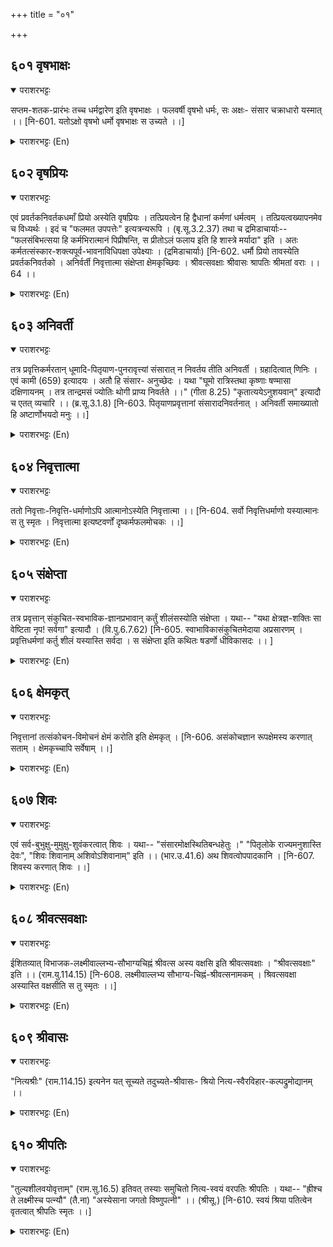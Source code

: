 +++
title = "०१"

+++

## ६०१  वृषभाक्षः
<details open><summary>पराशरभट्टः</summary>

सप्तम-शतक-प्रारंभः तच्च धर्मद्वारेण इति वृषभाक्षः । फलवर्षी वृषभो धर्मः, सः अक्षः- संसार चक्राधारो यस्मात् ।। [नि-601. यतोऽक्षो वृषभो धर्मो वृषभाक्षः स उच्यते ।।]
</details>

<details><summary>पराशरभट्टः (En)</summary>

The Dharma-axle. The protection of the world is done by Him through Dharma. 'वृषभ ' signifies Dharma which showers the fruits of actions. He is the axle that supports the wheel of Dharma in संसार and showers the fruits in accordance with Dharma.
</details>

## ६०२  वृषप्रियः
<details open><summary>पराशरभट्टः</summary>

एवं प्रवर्तकनिवर्तकधमाँ प्रियो अस्येति वृषप्रियः । तत्प्रियत्वेन हि द्वैधानां कर्मणां धर्मत्वम् । तत्प्रियत्वख्यापनमेव च विध्यर्थः । इदं च "फलमत उपपत्तेः" इत्यत्रन्यरूपि । (बृ.सू.3.2.37) तथा च द्रमिडाचार्याः-- "फलसंबिभत्सया हि कर्मभिरात्मानं पिप्रीषन्ति, स प्रीतोऽलं फलाय इति हि शास्त्रे मर्यादा" इति । अतः कर्मतत्संस्कार-शक्त्यपूर्व-भावनाविधिपक्षा उपेक्ष्याः । (द्रमिडाचार्याः) [नि-602. धर्मौ प्रियो तावस्येति प्रवर्तकनिवर्तको । अनिर्वर्ती निवृत्तात्मा संक्षेप्ता क्षेमकृच्छिवः । श्रीवत्सवक्षाः श्रीवासः श्रापतिः श्रीमतां वराः ।। 64 ।।
</details>

<details><summary>पराशरभट्टः (En)</summary>

Dharma-lover. Dharma is of two kinds Pravruththi and Nivruththi. Pravrithi Dharma helps the Jivas to continue in the world whereas the Nivruththidharma brings about their redemption. Since, both of them are dear to भगवान् , He is वृष -priya. The purpose of these (Vedic) injunctions is only to please Him. This has been established by the Brahma सुत्रा-s as follows. "The fruit proceeds from the परब्रह्मन् . There are appropriate reasons for the same." द्रमिडाचार्य also echoes the same idea. "It is only with the object of obtaining the fruit that all are trying to please the परमात्म by means of Dharma or virtuous acts. The Sआsthraic code also lays down that the acquisition of His pleasure is enough for the attainment of the desired fruit." Therefore all other schools of thought holding views that differ from this are to be disregardedviews which say that the cause of the fruit is karma (action) or its latent impression, or power. Or अपूर्व (a unique substance) or भावन (psychic effect), or Vidhi (Destiny).
</details>

## ६०३  अनिवर्ती
<details open><summary>पराशरभट्टः</summary>

तत्र प्रवृत्तिकर्मरतान् धूमादि-पितृयाण-पुनरावृत्त्यां संसारात् न निवर्तय तीति अनिवर्ती । ग्रहादित्वात् णिनिः । एवं कामी (659) इत्यादयः । अतौ हि संसार- अनुच्छेदः । यथा "घूमो रात्रिस्तथा कृष्णाः षण्मासा दक्षिणायनम् । तत्र तान्द्रमसं ज्योतिः थोगी प्राप्य निवर्तते ।।" (गीता 8.25) "कृतात्ययेऽनुशयवान्" इत्यादौ च एतत् व्यचारि ।। (ब्र.सू.3.1.8) [नि-603. पितृयाणप्रवृत्तानां संसारादनिवर्तनात् । अनिवर्ती समाख्यातो हि अष्टार्णोभयदो मनुः ।।]
</details>

<details><summary>पराशरभट्टः (En)</summary>

He who does not turn away (those who are inclined to come back to this world.) If some are attached to Pravruththi dharma, भगवान् does not stop them from coming into this world through the path of the Pithrs beginning with Smoke. That is the cause for the continuance of this संसार . Vide : "Smoke, night, then the dark fortnight, the six months that constitute the दक्षिणाय (the winter solstice)there is a path which is characterised by all these. The योगि who are inclined to come back to this world.) "When the fruit of the Karma has been enjoyed in the other world, he comes back to this world with the balance of Karma to his credit." In the above texts and others this has been well discussed and conclusion arrived at.
</details>

## ६०४  निवृत्तात्मा
<details open><summary>पराशरभट्टः</summary>

ततो निवृत्ताः-निवृत्ति-धर्माणोऽपि आत्मानोऽस्येति निवृत्तात्मा ।। [नि-604. सर्वो निवृत्तिधर्माणो यस्यात्मानः स तु स्मृतः । निवृत्तात्मा इत्यष्टवर्णों दृष्कर्मफलमोचकः ।।]
</details>

<details><summary>पराशरभट्टः (En)</summary>

He Who is the Atma of those who practise Nivritti Dharma. He who is the आत्म of those who practise Nivruththi Dharma. निवृत्ता are those who follow the path of Nivruththi dharma which take them to मोक्ष . भगवान् is the आत्म of those people also. So He is निवृत्तात्म .
</details>

## ६०५  संक्षेप्ता
<details open><summary>पराशरभट्टः</summary>

तत्र प्रवृत्तान् संकुचित-स्वभाविक-ज्ञानप्रभावान् कर्तुं शीलंसस्योति संक्षेप्ता । यथा-- "यथा क्षेत्रज्ञ-शक्तिः सा वेष्टिता नृप! सर्वगा" इत्यादौ । (वि.पु.6.7.62) [नि-605. स्वाभाविकासंकुचितमेदाया अप्रसारणम् । प्रवृत्तिधर्मणां कर्तु शीलं यस्यास्ति सर्वदा । स संक्षेप्ता इति कथितः षडर्णो धीविकासदः ।। ]
</details>

<details><summary>पराशरभट्टः (En)</summary>

He who limits. It is the nature of भगवान् to limit the field of the light of knowledge of those who practise the Pravruththi-dharma. Vide "The power, known as the क्षेत्रज्ञन , acquires, on account of its being covered by that (Avidya or Karma), all the ever curing miseries (belonging to the circuit of mundane existence), O thou, protector of earth."
</details>

## ६०६  क्षेमकृत्
<details open><summary>पराशरभट्टः</summary>

निवृत्तानां तत्संकोचन-विमोचनं क्षेमं करोति इति क्षेमकृत् । [नि-606. असंकोचज्ञान रूपक्षेमस्य करणात् सताम् । क्षेमकृच्चापि सर्वेषाम् ।।]
</details>

<details><summary>पराशरभट्टः (En)</summary>

He who does what is good. He does what is good for those who follow the Nivruththi dharma by removing the obstructions to their knowledge.
</details>

## ६०७  शिवः
<details open><summary>पराशरभट्टः</summary>

एवं सर्व-बुभुक्षु-मुमुक्षु-शुवंकरत्वात् शिवः । यथा-- "संसारमोक्षस्थितिबन्धहेतुः ।" "पितृलोके राज्यमनुशास्ति देवः", "शिवः शिवानाम् अशिवोऽशिवानाम्" इति ।। (भार.उ.41.6) अथ शिवत्वोपपादकानि । [नि-607. शिवस्य करणात् शिवः ।।]
</details>

<details><summary>पराशरभट्टः (En)</summary>

- The Auspicious. He does what is auspicious for all whether they desire the enjoyment of worldly pleasures or whether they seek release. He is Siva. "He is the cause of the bondage of worldly existence and also of release therefrom." "The God rules ever the world of the Pithrs." "He is auspicious for those that do auspicious things, and inauspicious for those that do inauspicious things." Then follow some names that establish this auspicious nature of भगवान्
</details>

## ६०८  श्रीवत्सवक्षाः
<details open><summary>पराशरभट्टः</summary>

ईशितव्यात् विभाजक-लक्ष्मीवाल्लभ्य-सौभाग्यचिह्नं श्रीवत्स अस्य वक्षसि इति श्रीवत्सवक्षाः । "श्रीवत्सवक्षाः" इति ।। (राम.यु.114.15) [नि-608. लक्ष्मीवाल्लभ्य सौभाग्य-चिह्नं-श्रीवत्सनामकम् । श्रिवत्सवक्षा अस्यास्ति वक्षसीति स तु स्मृतः ।।]
</details>

<details><summary>पराशरभट्टः (En)</summary>

He with the Srivatsa on His chest. On His chest He has the श्रीवत्स (mole) which is the symbol of His good fortune in being the beloved Consort of लक्षमी, which fact distinguishes Him from all other things that are ruled by Him. He is श्रीवत्सवक्षाः . Vide :-- "He has श्रीवत्सः on His chest."
</details>

## ६०९  श्रीवासः
<details open><summary>पराशरभट्टः</summary>

"नित्यश्रीः" (राम.114.15) इत्यनेन यत् सूच्यते तदुच्यते-श्रीवासः- श्रियो नित्य-स्वैरविहार-कल्पद्रुमोद्यानम् ।।
</details>

<details><summary>पराशरभट्टः (En)</summary>

The abode of lakshmi. "He is ever with श्री " What is suggested by this statement (in the रामायण ) is declared by this name श्रीवासः . He is the Kalpaka-tree garden for लक्षमी where she is ever sporting according to Her Pleasure.
</details>

## ६१०  श्रीपतिः
<details open><summary>पराशरभट्टः</summary>

"तुल्यशीलवयोवृत्ताम्" (राम.सु.16.5) इतिवत् तस्याः समुचितो नित्य-स्वयं वरपतिः श्रीपतिः । यथा-- "ह्रीश्च ते लक्ष्मीस्च पत्न्यौ" (तै.ना) "अस्येसाना जगतो विष्णुपत्नी" ।। (श्रीसू.) [नि-610. स्वयं श्रिया पतित्वेन वृतत्वात् श्रीपतिः स्मृतः ।।]
</details>

<details><summary>पराशरभट्टः (En)</summary>

The consort of Lakshmi. भगवान् is the eternally self-chosen and suitable Consort of लक्षमी as was सीता in the case of राम , Vide : "सीता was the equal of राम in nature, age and character." "भूमी देवि and लक्षमी are thy Consorts." "she is the ruler of this Universe and the Consort of विष्णु ."
</details>
